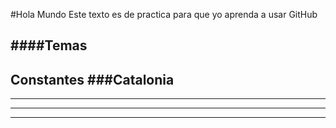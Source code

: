 #Hola MundoEste texto es de practica para que yo aprenda a usar GitHub####Temas----------------Constantes###Catalonia--------------------------------------------------
